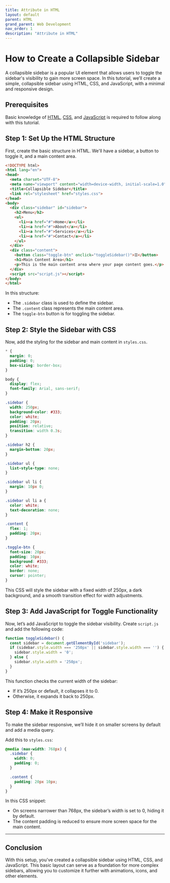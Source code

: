 ```yaml
---
title: Attribute in HTML
layout: default
parent: HTML
grand_parent: Web Development
nav_order: 1
description: "Attribute in HTML"
---
```


# How to Create a Collapsible Sidebar

A collapsible sidebar is a popular UI element that allows users to toggle the sidebar's visibility to gain more screen space. In this tutorial, we’ll create a simple, collapsible sidebar using HTML, CSS, and JavaScript, with a minimal and responsive design.

## Prerequisites

Basic knowledge of [HTML](index.md), [CSS](../css/index.md), and [JavaScript](../javascript/index.md) is required to follow along with this tutorial.

## Step 1: Set Up the HTML Structure

First, create the basic structure in HTML. We'll have a sidebar, a button to toggle it, and a main content area.

```html
<!DOCTYPE html>
<html lang="en">
<head>
  <meta charset="UTF-8">
  <meta name="viewport" content="width=device-width, initial-scale=1.0">
  <title>Collapsible Sidebar</title>
  <link rel="stylesheet" href="styles.css">
</head>
<body>
  <div class="sidebar" id="sidebar">
    <h2>Menu</h2>
    <ul>
      <li><a href="#">Home</a></li>
      <li><a href="#">About</a></li>
      <li><a href="#">Services</a></li>
      <li><a href="#">Contact</a></li>
    </ul>
  </div>
  <div class="content">
    <button class="toggle-btn" onclick="toggleSidebar()">☰</button>
    <h1>Main Content Area</h1>
    <p>This is the main content area where your page content goes.</p>
  </div>
  <script src="script.js"></script>
</body>
</html>
```

In this structure:
- The `.sidebar` class is used to define the sidebar.
- The `.content` class represents the main content area.
- The `toggle-btn` button is for toggling the sidebar.

## Step 2: Style the Sidebar with CSS

Now, add the styling for the sidebar and main content in `styles.css`.

```css
* {
  margin: 0;
  padding: 0;
  box-sizing: border-box;
}

body {
  display: flex;
  font-family: Arial, sans-serif;
}

.sidebar {
  width: 250px;
  background-color: #333;
  color: white;
  padding: 20px;
  position: relative;
  transition: width 0.3s;
}

.sidebar h2 {
  margin-bottom: 20px;
}

.sidebar ul {
  list-style-type: none;
}

.sidebar ul li {
  margin: 10px 0;
}

.sidebar ul li a {
  color: white;
  text-decoration: none;
}

.content {
  flex: 1;
  padding: 20px;
}

.toggle-btn {
  font-size: 20px;
  padding: 10px;
  background: #333;
  color: white;
  border: none;
  cursor: pointer;
}
```

This CSS will style the sidebar with a fixed width of 250px, a dark background, and a smooth transition effect for width adjustments.

## Step 3: Add JavaScript for Toggle Functionality

Now, let’s add JavaScript to toggle the sidebar visibility. Create `script.js` and add the following code:

```javascript
function toggleSidebar() {
  const sidebar = document.getElementById('sidebar');
  if (sidebar.style.width === '250px' || sidebar.style.width === '') {
    sidebar.style.width = '0';
  } else {
    sidebar.style.width = '250px';
  }
}
```

This function checks the current width of the sidebar:
- If it’s 250px or default, it collapses it to 0.
- Otherwise, it expands it back to 250px.

## Step 4: Make it Responsive

To make the sidebar responsive, we’ll hide it on smaller screens by default and add a media query.

Add this to `styles.css`:

```css
@media (max-width: 768px) {
  .sidebar {
    width: 0;
    padding: 0;
  }

  .content {
    padding: 20px 10px;
  }
}
```

In this CSS snippet:
- On screens narrower than 768px, the sidebar’s width is set to 0, hiding it by default.
- The content padding is reduced to ensure more screen space for the main content.

---

## Conclusion

With this setup, you've created a collapsible sidebar using HTML, CSS, and JavaScript. This basic layout can serve as a foundation for more complex sidebars, allowing you to customize it further with animations, icons, and other elements.
